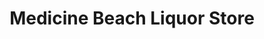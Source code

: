 ---
title: "Medicine Beach Liquor Store"
url: /pender-island/medicine-beach-liquor-store/
shop: alcohol
---
